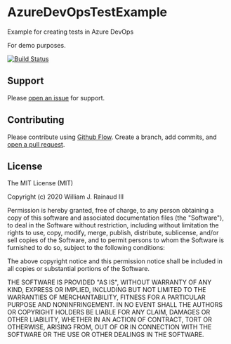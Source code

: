 # AzureDevOpsTestExample
Example for creating tests in Azure DevOps

For demo purposes.

[![Build Status](https://dev.azure.com/wrainaud/billrainaud.AzureDevOpsTestExample/_apis/build/status/wrainaud.AzureDevOpsTestExample?branchName=main)](https://dev.azure.com/wrainaud/billrainaud.AzureDevOpsTestExample/_build/latest?definitionId=3&branchName=main)

Support
-------

Please [open an issue](https://github.com/wrainaud/AzureDevOpsTestExample/issues/new) for support.

Contributing
-------

Please contribute using [Github Flow](https://guides.github.com/introduction/flow/). Create a branch, add commits, and [open a pull request](https://github.com/wrainaud/AzureDevOpsTestExample/compare/).

License
-------

The MIT License (MIT)

Copyright (c) 2020 William J. Rainaud III

Permission is hereby granted, free of charge, to any person obtaining a copy of this software and associated documentation files (the "Software"), to deal in the Software without restriction, including without limitation the rights to use, copy, modify, merge, publish, distribute, sublicense, and/or sell copies of the Software, and to permit persons to whom the Software is furnished to do so, subject to the following conditions:

The above copyright notice and this permission notice shall be included in all copies or substantial portions of the Software.

THE SOFTWARE IS PROVIDED "AS IS", WITHOUT WARRANTY OF ANY KIND, EXPRESS OR IMPLIED, INCLUDING BUT NOT LIMITED TO THE WARRANTIES OF MERCHANTABILITY, FITNESS FOR A PARTICULAR PURPOSE AND NONINFRINGEMENT. IN NO EVENT SHALL THE AUTHORS OR COPYRIGHT HOLDERS BE LIABLE FOR ANY CLAIM, DAMAGES OR OTHER LIABILITY, WHETHER IN AN ACTION OF CONTRACT, TORT OR OTHERWISE, ARISING FROM, OUT OF OR IN CONNECTION WITH THE SOFTWARE OR THE USE OR OTHER DEALINGS IN THE SOFTWARE.  